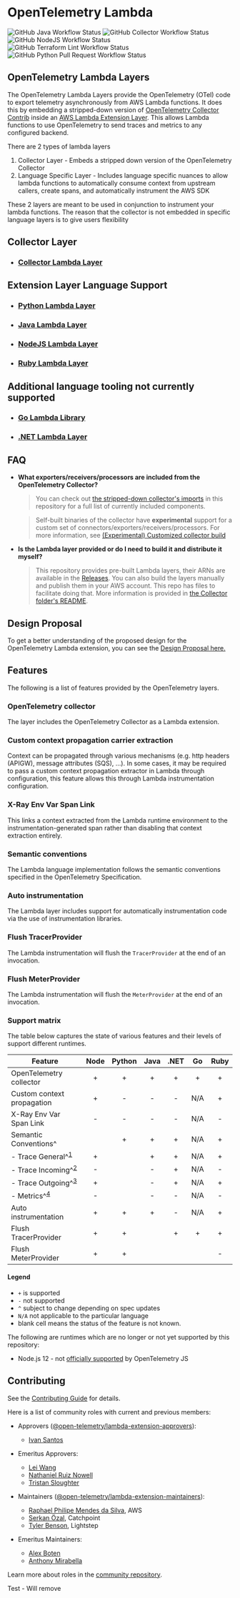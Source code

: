 # OpenTelemetry Lambda

![GitHub Java Workflow Status](https://img.shields.io/github/actions/workflow/status/open-telemetry/opentelemetry-lambda/ci-java.yml?branch%3Amain&label=CI%20%28Java%29&style=for-the-badge)
![GitHub Collector Workflow Status](https://img.shields.io/github/actions/workflow/status/open-telemetry/opentelemetry-lambda/ci-collector.yml?branch%3Amain&label=CI%20%28Collector%29&style=for-the-badge)
![GitHub NodeJS Workflow Status](https://img.shields.io/github/actions/workflow/status/open-telemetry/opentelemetry-lambda/ci-nodejs.yml?branch%3Amain&label=CI%20%28NodeJS%29&style=for-the-badge)
![GitHub Terraform Lint Workflow Status](https://img.shields.io/github/actions/workflow/status/open-telemetry/opentelemetry-lambda/ci-terraform.yml?branch%3Amain&label=CI%20%28Terraform%20Lint%29&style=for-the-badge)
![GitHub Python Pull Request Workflow Status](https://img.shields.io/github/actions/workflow/status/open-telemetry/opentelemetry-lambda/ci-python.yml?branch%3Amain&label=Pull%20Request%20%28Python%29&style=for-the-badge)

## OpenTelemetry Lambda Layers

The OpenTelemetry Lambda Layers provide the OpenTelemetry (OTel) code to export telemetry asynchronously from AWS Lambda functions. It does this by embedding a stripped-down version of [OpenTelemetry Collector Contrib](https://github.com/open-telemetry/opentelemetry-collector-contrib) inside an [AWS Lambda Extension Layer](https://aws.amazon.com/blogs/compute/introducing-aws-lambda-extensions-in-preview/). This allows Lambda functions to use OpenTelemetry to send traces and metrics to any configured backend.

There are 2 types of lambda layers
1. Collector Layer - Embeds a stripped down version of the OpenTelemetry Collector
2. Language Specific Layer - Includes language specific nuances to allow lambda functions to automatically consume context from upstream callers, create spans, and automatically instrument the AWS SDK

These 2 layers are meant to be used in conjunction to instrument your lambda functions. The reason that the collector is not embedded in specific language layers is to give users flexibility

## Collector Layer
* ### [Collector Lambda Layer](collector/README.md)

## Extension Layer Language Support
* ### [Python Lambda Layer](python/README.md)
* ### [Java Lambda Layer](java/README.md)
* ### [NodeJS Lambda Layer](nodejs/README.md)
* ### [Ruby Lambda Layer](ruby/README.md)

## Additional language tooling not currently supported
* ### [Go Lambda Library](go/README.md)
* ### [.NET Lambda Layer](dotnet/README.md)

## FAQ

* **What exporters/receivers/processors are included from the OpenTelemetry Collector?**
    > You can check out [the stripped-down collector's imports](https://github.com/open-telemetry/opentelemetry-lambda/blob/main/collector/lambdacomponents/default.go#L18) in this repository for a full list of currently included components.

    > Self-built binaries of the collector have **experimental** support for a custom set of connectors/exporters/receivers/processors. For more information, see [(Experimental) Customized collector build](./collector/README.md#experimental-customized-collector-build)
* **Is the Lambda layer provided or do I need to build it and distribute it myself?**
    > This repository provides pre-built Lambda layers, their ARNs are available in the [Releases](https://github.com/open-telemetry/opentelemetry-lambda/releases). You can also build the layers manually and publish them in your AWS account. This repo has files to facilitate doing that. More information is provided in [the Collector folder's README](collector/README.md).

## Design Proposal

To get a better understanding of the proposed design for the OpenTelemetry Lambda extension, you can see the [Design Proposal here.](docs/design_proposal.md)

## Features

The following is a list of features provided by the OpenTelemetry layers.

### OpenTelemetry collector

The layer includes the OpenTelemetry Collector as a Lambda extension.

### Custom context propagation carrier extraction

Context can be propagated through various mechanisms (e.g. http headers (APIGW), message attributes (SQS), ...). In some cases, it may be required to pass a custom context propagation extractor in Lambda through configuration, this feature allows this through Lambda instrumentation configuration.

### X-Ray Env Var Span Link

This links a context extracted from the Lambda runtime environment to the instrumentation-generated span rather than disabling that context extraction entirely.

### Semantic conventions

The Lambda language implementation follows the semantic conventions specified in the OpenTelemetry Specification.

### Auto instrumentation

The Lambda layer includes support for automatically instrumentation code via the use of instrumentation libraries.

### Flush TracerProvider

The Lambda instrumentation will flush the `TracerProvider` at the end of an invocation.

### Flush MeterProvider

The Lambda instrumentation will flush the `MeterProvider` at the end of an invocation.

### Support matrix

The table below captures the state of various features and their levels of support different runtimes.

| Feature                    | Node | Python | Java | .NET | Go   | Ruby |
| -------------------------- | :--: | :----: | :--: | :--: | :--: | :--: |
| OpenTelemetry collector    |  +   |  +     |  +   |  +   |  +   |  +   |
| Custom context propagation |  +   |  -     |  -   |  -   | N/A  |  +   |
| X-Ray Env Var Span Link    |  -   |  -     |  -   |  -   | N/A  |  -   |
| Semantic Conventions^      |      |  +     |  +   |  +   | N/A  |  +   |
| - Trace General^<sup>[1]</sup>           |  +   |        |  +   |  +   | N/A  |   +  |
| - Trace Incoming^<sup>[2]</sup>          |  -   |        |  -   |  +   | N/A  |   -  |
| - Trace Outgoing^<sup>[3]</sup>          |  +   |        |  -   |  +   | N/A  |   +  |
| - Metrics^<sup>[4]</sup>                 |  -   |        |  -   |  -   | N/A  |   -  |
| Auto instrumentation       |  +   |   +    |  +   |  -   | N/A  |   +  |
| Flush TracerProvider       |  +   |   +    |      |  +   |  +   |   +  |
| Flush MeterProvider        |  +   |   +    |      |      |      |   -  |

#### Legend

* `+` is supported
* `-` not supported
* `^` subject to change depending on spec updates
* `N/A` not applicable to the particular language
* blank cell means the status of the feature is not known.

The following are runtimes which are no longer or not yet supported by this repository:

* Node.js 12 - not [officially supported](https://github.com/open-telemetry/opentelemetry-js#supported-runtimes) by OpenTelemetry JS

[1]: https://github.com/open-telemetry/semantic-conventions/blob/main/docs/faas/faas-spans.md#general-attributes
[2]: https://github.com/open-telemetry/semantic-conventions/blob/main/docs/faas/faas-spans.md#incoming-invocations
[3]: https://github.com/open-telemetry/semantic-conventions/blob/main/docs/faas/faas-spans.md#outgoing-invocations
[4]: https://github.com/open-telemetry/semantic-conventions/blob/main/docs/faas/faas-metrics.md

## Contributing

See the [Contributing Guide](CONTRIBUTING.md) for details.

Here is a list of community roles with current and previous members:

- Approvers ([@open-telemetry/lambda-extension-approvers](https://github.com/orgs/open-telemetry/teams/lambda-extension-approvers)):

  - [Ivan Santos](https://github.com/pragmaticivan)

- Emeritus Approvers:

  - [Lei Wang](https://github.com/wangzlei)
  - [Nathaniel Ruiz Nowell](https://github.com/NathanielRN)
  - [Tristan Sloughter](https://github.com/tsloughter)

- Maintainers ([@open-telemetry/lambda-extension-maintainers](https://github.com/orgs/open-telemetry/teams/lambda-extension-maintainers)):

  - [Raphael Philipe Mendes da Silva](https://github.com/rapphil), AWS
  - [Serkan Özal](https://github.com/serkan-ozal), Catchpoint
  - [Tyler Benson](https://github.com/tylerbenson), Lightstep

- Emeritus Maintainers:

  - [Alex Boten](https://github.com/codeboten)
  - [Anthony Mirabella](https://github.com/Aneurysm9)

Learn more about roles in the [community repository](https://github.com/open-telemetry/community/blob/main/community-membership.md).

Test - Will remove
